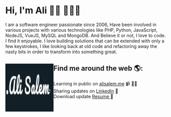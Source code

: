 # Hi, I'm Ali 👋🏾 👩🏾‍💻


I am a software engineer passionate since 2006, Have been involved in various projects with various technologies like PHP, Python, JavaScript, NodeJS, VueJS, MySQL and MongoDB.
And Believe it or not, I love to code. I find it enjoyable. I love building solutions that can be extended with only a few keystrokes, I like looking back at old code and refactoring away the nasty bits in order to transform into something great. 


## Find me around the web 🌎: <a href="https://alisalem.me"><img align="left" width="150" height="150" src="https://github.com/aelmasry/aelmasry/blob/main/ali.png"></a>

- Learning in public on <a href="https://alisalem.me/">alisalem.me</a> 📹 ✍🏾
- Sharing updates on <a href="https://www.linkedin.com/in/alielsayedsalem/">LinkedIn</a> 💼
- Download update <a href="https://bit.ly/2NsYk17"> Resume </a> 💼
